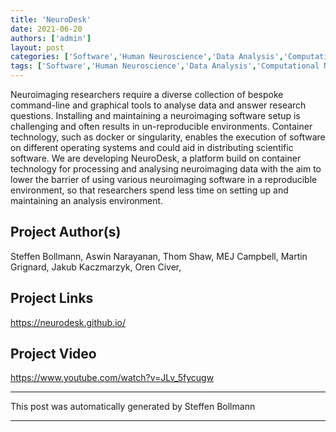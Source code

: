 ```yaml
---
title: 'NeuroDesk'
date: 2021-06-20
authors: ['admin']
layout: post
categories: ['Software','Human Neuroscience','Data Analysis','Computational Neuroscience']
tags: ['Software','Human Neuroscience','Data Analysis','Computational Neuroscience']
---
```

Neuroimaging researchers require a diverse collection of bespoke command-line and graphical tools to analyse data and answer research questions. Installing and maintaining a neuroimaging software setup is challenging and often results in un-reproducible environments. Container technology, such as docker or singularity, enables the execution of software on different operating systems and could aid in distributing scientific software. We are developing NeuroDesk, a platform build on container technology for processing and analysing neuroimaging data with the aim to lower the barrier of using various neuroimaging software in a reproducible environment, so that researchers spend less time on setting up and maintaining an analysis environment.
## Project Author(s)
Steffen Bollmann, Aswin Narayanan, Thom Shaw, MEJ Campbell, Martin Grignard, Jakub Kaczmarzyk, Oren Civer,
## Project Links
https://neurodesk.github.io/
## Project Video
https://www.youtube.com/watch?v=JLv_5fycugw
***
This post was automatically generated by
Steffen Bollmann
***

